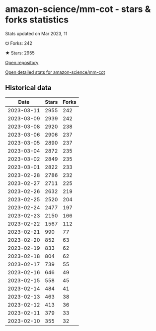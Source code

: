 # amazon-science/mm-cot - stars & forks statistics

Stats updated on Mar 2023, 11

☋ Forks: 242

★ Stars: 2955

[Open repository](https://github.com/amazon-science/mm-cot)

[Open detailed stats for amazon-science/mm-cot](https://reviewgithub.com/rep/amazon-science/mm-cot)

## Historical data
| Date | Stars | Forks |
|------|-------|-------|
| 2023-03-11 | 2955 | 242 | 
| 2023-03-09 | 2939 | 242 | 
| 2023-03-08 | 2920 | 238 | 
| 2023-03-06 | 2906 | 237 | 
| 2023-03-05 | 2890 | 237 | 
| 2023-03-04 | 2872 | 235 | 
| 2023-03-02 | 2849 | 235 | 
| 2023-03-01 | 2822 | 233 | 
| 2023-02-28 | 2786 | 232 | 
| 2023-02-27 | 2711 | 225 | 
| 2023-02-26 | 2632 | 219 | 
| 2023-02-25 | 2520 | 204 | 
| 2023-02-24 | 2477 | 197 | 
| 2023-02-23 | 2150 | 166 | 
| 2023-02-22 | 1567 | 112 | 
| 2023-02-21 | 990 | 77 | 
| 2023-02-20 | 852 | 63 | 
| 2023-02-19 | 833 | 62 | 
| 2023-02-18 | 804 | 62 | 
| 2023-02-17 | 739 | 55 | 
| 2023-02-16 | 646 | 49 | 
| 2023-02-15 | 558 | 45 | 
| 2023-02-14 | 484 | 41 | 
| 2023-02-13 | 463 | 38 | 
| 2023-02-12 | 413 | 36 | 
| 2023-02-11 | 379 | 33 | 
| 2023-02-10 | 355 | 32 | 

